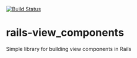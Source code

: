 [![Build Status](https://travis-ci.org/manastech/rails-view_components.svg?branch=master)](https://travis-ci.org/manastech/rails-view_components)

# rails-view_components
Simple library for building view components in Rails
